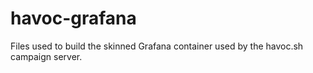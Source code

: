 # havoc-grafana
Files used to build the skinned Grafana container used by the havoc.sh campaign server.
